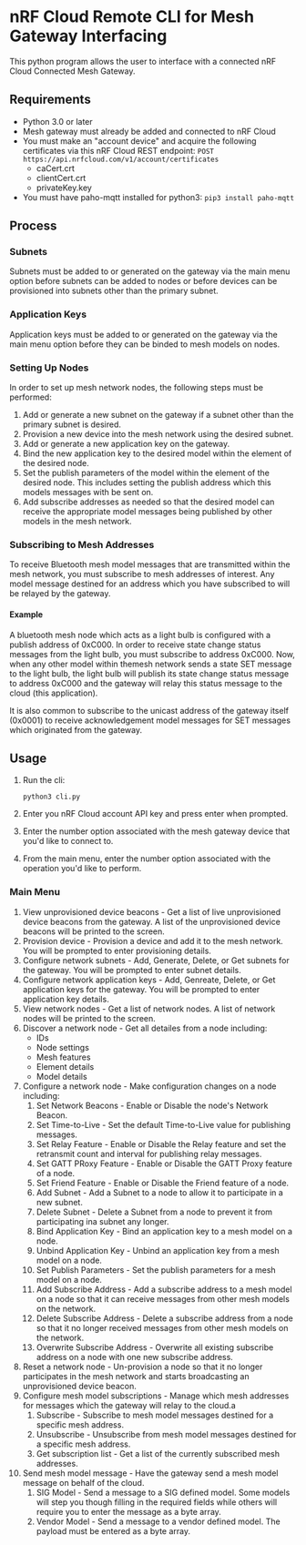 # nRF Cloud Remote CLI for Mesh Gateway Interfacing

This python program allows the user to interface with a connected nRF Cloud Connected Mesh Gateway.

## Requirements
- Python 3.0 or later
- Mesh gateway must already be added and connected to nRF Cloud
- You must make an "account device" and acquire the following certificates via this nRF Cloud REST 
  endpoint: `POST https://api.nrfcloud.com/v1/account/certificates`
    - caCert.crt
    - clientCert.crt
    - privateKey.key
- You must have paho-mqtt installed for python3: `pip3 install paho-mqtt`

## Process
### Subnets
Subnets must be added to or generated on the gateway via the main menu option before subnets can be
added to nodes or before devices can be provisioned into subnets other than the primary subnet.

### Application Keys
Application keys must be added to or generated on the gateway via the main menu option before they 
can be binded to mesh models on nodes.

### Setting Up Nodes
In order to set up mesh network nodes, the following steps must be performed:

1. Add or generate a new subnet on the gateway if a subnet other than the primary subnet is desired.
2. Provision a new device into the mesh network using the desired subnet.
3. Add or generate a new application key on the gateway.
4. Bind the new application key to the desired model within the element of the desired node.
5. Set the publish parameters of the model within the element of the desired node. This includes
setting the publish address which this models messages with be sent on.
6. Add subscribe addresses as needed so that the desired model can receive the appropriate model
messages being published by other models in the mesh network.

### Subscribing to Mesh Addresses
To receive Bluetooth mesh model messages that are transmitted within the mesh network, you must
subscribe to mesh addresses of interest. Any model message destined for an address which you have
subscribed to will be relayed by the gateway.

#### Example
A bluetooth mesh node which acts as a light bulb is configured with a publish address of 0xC000.
In order to receive state change status messages from the light bulb, you must subscribe to address
0xC000. Now, when any other model within themesh network sends a state SET message to the light
bulb, the light bulb will publish its state change status message to address 0xC000 and the gateway
will relay this status message to the cloud (this application).

It is also common to subscribe to the unicast address of the gateway itself (0x0001) to receive
acknowledgement model messages for SET messages which originated from the gateway.

## Usage
1. Run the cli:

    `python3 cli.py`

2. Enter you nRF Cloud account API key and press enter when prompted.
3. Enter the number option associated with the mesh gateway device that you'd like to connect to.
4. From the main menu, enter the number option associated with the operation you'd like to perform.

### Main Menu
1. View unprovisioned device beacons - Get a list of live unprovisioned device beacons from the
gateway. A list of the unprovisioned device beacons will be printed to the screen.
2. Provision device - Provision a device and add it to the mesh network. You will be prompted to
enter provisioning details.
3. Configure network subnets - Add, Generate, Delete, or Get subnets for the gateway. You will be
prompted to enter subnet details.
4. Configure network application keys - Add, Genreate, Delete, or Get application keys for the
gateway. You will be prompted to enter application key details.
5. View network nodes - Get a list of network nodes. A list of network nodes will be printed to the
screen.
6. Discover a network node - Get all detailes from a node including:
    - IDs
    - Node settings
    - Mesh features
    - Element details
    - Model details
7. Configure a network node - Make configuration changes on a node including:
    1. Set Network Beacons - Enable or Disable the node's Network Beacon.
    2. Set Time-to-Live - Set the default Time-to-Live value for publishing messages.
    3. Set Relay Feature - Enable or Disable the Relay feature and set the retransmit count and
    interval for publishing relay messages.
    4. Set GATT PRoxy Feature - Enable or Disable the GATT Proxy feature of a node.
    5. Set Friend Feature - Enable or Disable the Friend feature of a node.
    6. Add Subnet - Add a Subnet to a node to allow it to participate in a new subnet.
    7. Delete Subnet - Delete a Subnet from a node to prevent it from participating ina subnet any
    longer.
    8. Bind Application Key - Bind an application key to a mesh model on a node.
    9. Unbind Application Key - Unbind an application key from a mesh model on a node.
    10. Set Publish Parameters - Set the publish parameters for a mesh model on a node.
    11. Add Subscribe Address - Add a subscribe address to a mesh model on a node so that it can
    receive messages from other mesh models on the network.
    12. Delete Subscribe Address - Delete a subscribe address from a node so that it no longer
    received messages from other mesh models on the network.
    13. Overwrite Subscribe Address - Overwrite all existing subscribe address on a node with one
    new subscribe address.
8. Reset a network node - Un-provision a node so that it no longer participates in the mesh network
and starts broadcasting an unprovisioned device beacon.
9. Configure mesh model subscriptions - Manage which mesh addresses for messages which the gateway
will relay to the cloud.a
    1. Subscribe - Subscribe to mesh model messages destined for a specific mesh address.
    2. Unsubscribe - Unsubscribe from mesh model messages destined for a specific mesh address.
    3. Get subscription list - Get a list of the currently subscribed mesh addresses.
10. Send mesh model message - Have the gateway send a mesh model message on behalf of the cloud.
    1. SIG Model - Send a message to a SIG defined model. Some models will step you though filling
    in the required fields while others will require you to enter the message as a byte array.
    2. Vendor Model - Send a message to a vendor defined model. The payload must be entered as a
    byte array.
